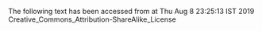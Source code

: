 The following text has been accessed from at Thu Aug 8 23:25:13 IST 2019
Creative_Commons_Attribution-ShareAlike_License
